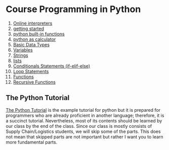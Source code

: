 # Course Programming in Python


1. [Online interpreters](online-interpreters.md)
3. [getting started](getting-started.md)
2. [python built-in functions](python-built-in-functions.md)
3. [python as calculator](python-as-calculator.md)
3. [Basic Data Types](basic-data-types.md)
4. [Variables](variables.md)
4. [Strings](strings.md)
5. [lists](python-list.md)
6. [Conditionals Statements (if-elif-else)](conditionals-statements.md)
7. [Loop Statements](loop-statements.md)
8. [Functions](functions.md)
9. [Recursive Functions](recursive-functions.md)

## The Python Tutorial

[The Python Tutorial](https://docs.python.org/3/tutorial/index.html) is the example tutorial for python but it is prepared for programmers who are already proficient in another language; therefore, it is a succinct tutorial.
Nevertheless, most of its contents should be learned by our class by the end of the class.
Since our class is mostly consists of Supply Chain/Logistics students, we will skip some of the parts.
This does not mean that skipped parts are not important but rather I want you to learn more fundamental parts.




